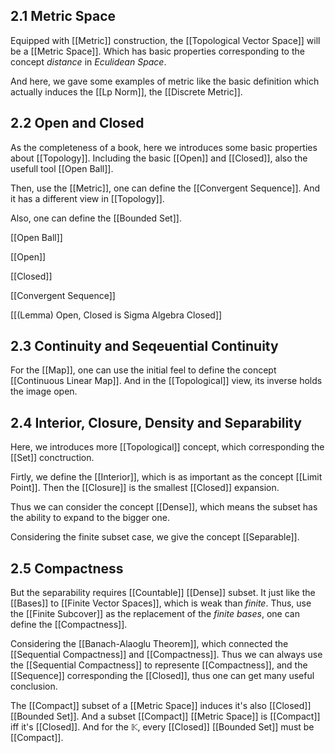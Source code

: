 ## 2.1 Metric Space

Equipped with [[Metric]] construction, the [[Topological Vector Space]] will be a [[Metric Space]]. Which has basic properties corresponding to the concept *distance* in *Eculidean Space*.

And here, we gave some examples of metric like the basic definition which actually induces the [[Lp Norm]], the [[Discrete Metric]].



## 2.2 Open and Closed

As the completeness of a book, here we introduces some basic properties about [[Topology]]. Including the basic [[Open]] and [[Closed]], also the usefull tool [[Open Ball]].

Then, use the [[Metric]], one can define the [[Convergent Sequence]]. And it has a different view in [[Topology]].

Also, one can define the [[Bounded Set]].



[[Open Ball]]

[[Open]]

[[Closed]]

[[Convergent Sequence]]

[[(Lemma) Open, Closed is Sigma Algebra Closed]]





## 2.3 Continuity and Seqeuential Continuity

For the [[Map]], one can use the initial feel to define the concept [[Continuous Linear Map]]. And in the [[Topological]] view, its inverse holds the image open.






## 2.4 Interior, Closure, Density and Separability

Here, we introduces more [[Topological]] concept, which corresponding the [[Set]] conctruction.

Firtly, we define the [[Interior]], which is as important as the concept [[Limit Point]]. Then the [[Closure]] is the smallest [[Closed]] expansion. 

Thus we can consider the concept [[Dense]], which means the subset has the ability to expand to the bigger one. 

Considering the finite subset case, we give the concept [[Separable]].


## 2.5 Compactness

But the separability requires [[Countable]] [[Dense]] subset. It just like the [[Bases]] to [[Finite Vector Spaces]], which is weak than *finite*. Thus, use the [[Finite Subcover]] as the replacement of the *finite bases*, one can define the [[Compactness]].

Considering the [[Banach-Alaoglu Theorem]], which connected the [[Sequential Compactness]] and [[Compactness]]. Thus we can always use the [[Sequential Compactness]] to represente [[Compactness]], and the [[Sequence]] corresponding the [[Closed]], thus one can get many useful conclusion.

The [[Compact]] subset of a [[Metric Space]] induces it's also [[Closed]] [[Bounded Set]]. And a subset [[Compact]] [[Metric Space]] is [[Compact]] iff it's [[Closed]]. And for the $\mathbb K$, every [[Closed]] [[Bounded Set]] must be [[Compact]].


